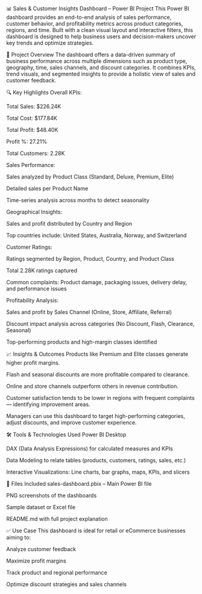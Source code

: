 📊 Sales & Customer Insights Dashboard – Power BI Project
This Power BI dashboard provides an end-to-end analysis of sales performance, customer behavior, and profitability metrics across product categories, regions, and time. Built with a clean visual layout and interactive filters, this dashboard is designed to help business users and decision-makers uncover key trends and optimize strategies.

📌 Project Overview
The dashboard offers a data-driven summary of business performance across multiple dimensions such as product type, geography, time, sales channels, and discount categories. It combines KPIs, trend visuals, and segmented insights to provide a holistic view of sales and customer feedback.

🔍 Key Highlights
Overall KPIs:

Total Sales: $226.24K

Total Cost: $177.84K

Total Profit: $48.40K

Profit %: 27.21%

Total Customers: 2.28K

Sales Performance:

Sales analyzed by Product Class (Standard, Deluxe, Premium, Elite)

Detailed sales per Product Name

Time-series analysis across months to detect seasonality

Geographical Insights:

Sales and profit distributed by Country and Region

Top countries include: United States, Australia, Norway, and Switzerland

Customer Ratings:

Ratings segmented by Region, Product, Country, and Product Class

Total 2.28K ratings captured

Common complaints: Product damage, packaging issues, delivery delay, and performance issues

Profitability Analysis:

Sales and profit by Sales Channel (Online, Store, Affiliate, Referral)

Discount impact analysis across categories (No Discount, Flash, Clearance, Seasonal)

Top-performing products and high-margin classes identified

📈 Insights & Outcomes
Products like Premium and Elite classes generate higher profit margins.

Flash and seasonal discounts are more profitable compared to clearance.

Online and store channels outperform others in revenue contribution.

Customer satisfaction tends to be lower in regions with frequent complaints — identifying improvement areas.

Managers can use this dashboard to target high-performing categories, adjust discounts, and improve customer experience.

🛠 Tools & Technologies Used
Power BI Desktop

DAX (Data Analysis Expressions) for calculated measures and KPIs

Data Modeling to relate tables (products, customers, ratings, sales, etc.)

Interactive Visualizations: Line charts, bar graphs, maps, KPIs, and slicers

📁 Files Included
sales-dashboard.pbix – Main Power BI file 

PNG screenshots of the dashboards

Sample dataset or Excel file 

README.md with full project explanation

✅ Use Case
This dashboard is ideal for retail or eCommerce businesses aiming to:

Analyze customer feedback

Maximize profit margins

Track product and regional performance

Optimize discount strategies and sales channels
